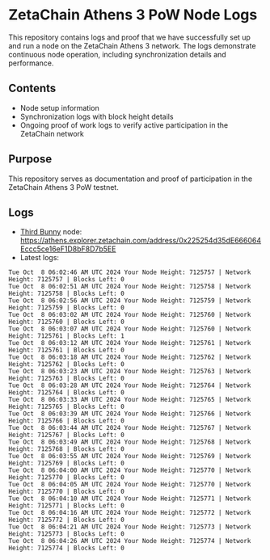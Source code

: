 # ZetaChain Athens 3 PoW Node Logs
This repository contains logs and proof that we have successfully set up and run a node on the ZetaChain Athens 3 network. The logs demonstrate continuous node operation, including synchronization details and performance.

## Contents
- Node setup information
- Synchronization logs with block height details
- Ongoing proof of work logs to verify active participation in the ZetaChain network

## Purpose
This repository serves as documentation and proof of participation in the ZetaChain Athens 3 PoW testnet.

## Logs

- [Third Bunny](https://thirdbunny.xyz/) node: https://athens.explorer.zetachain.com/address/0x225254d35dE666064Eccc5ce16eF1D8bF8D7b5EE
- Latest logs:
```
Tue Oct  8 06:02:46 AM UTC 2024 Your Node Height: 7125757 | Network Height: 7125757 | Blocks Left: 0
Tue Oct  8 06:02:51 AM UTC 2024 Your Node Height: 7125758 | Network Height: 7125758 | Blocks Left: 0
Tue Oct  8 06:02:56 AM UTC 2024 Your Node Height: 7125759 | Network Height: 7125759 | Blocks Left: 0
Tue Oct  8 06:03:02 AM UTC 2024 Your Node Height: 7125760 | Network Height: 7125760 | Blocks Left: 0
Tue Oct  8 06:03:07 AM UTC 2024 Your Node Height: 7125760 | Network Height: 7125761 | Blocks Left: 1
Tue Oct  8 06:03:12 AM UTC 2024 Your Node Height: 7125761 | Network Height: 7125761 | Blocks Left: 0
Tue Oct  8 06:03:18 AM UTC 2024 Your Node Height: 7125762 | Network Height: 7125762 | Blocks Left: 0
Tue Oct  8 06:03:23 AM UTC 2024 Your Node Height: 7125763 | Network Height: 7125763 | Blocks Left: 0
Tue Oct  8 06:03:28 AM UTC 2024 Your Node Height: 7125764 | Network Height: 7125764 | Blocks Left: 0
Tue Oct  8 06:03:33 AM UTC 2024 Your Node Height: 7125765 | Network Height: 7125765 | Blocks Left: 0
Tue Oct  8 06:03:39 AM UTC 2024 Your Node Height: 7125766 | Network Height: 7125766 | Blocks Left: 0
Tue Oct  8 06:03:44 AM UTC 2024 Your Node Height: 7125767 | Network Height: 7125767 | Blocks Left: 0
Tue Oct  8 06:03:49 AM UTC 2024 Your Node Height: 7125768 | Network Height: 7125768 | Blocks Left: 0
Tue Oct  8 06:03:55 AM UTC 2024 Your Node Height: 7125769 | Network Height: 7125769 | Blocks Left: 0
Tue Oct  8 06:04:00 AM UTC 2024 Your Node Height: 7125770 | Network Height: 7125770 | Blocks Left: 0
Tue Oct  8 06:04:05 AM UTC 2024 Your Node Height: 7125770 | Network Height: 7125770 | Blocks Left: 0
Tue Oct  8 06:04:10 AM UTC 2024 Your Node Height: 7125771 | Network Height: 7125771 | Blocks Left: 0
Tue Oct  8 06:04:16 AM UTC 2024 Your Node Height: 7125772 | Network Height: 7125772 | Blocks Left: 0
Tue Oct  8 06:04:21 AM UTC 2024 Your Node Height: 7125773 | Network Height: 7125773 | Blocks Left: 0
Tue Oct  8 06:04:26 AM UTC 2024 Your Node Height: 7125774 | Network Height: 7125774 | Blocks Left: 0
```
